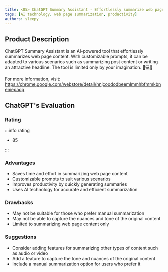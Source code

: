 ```yaml
---
title: <85> ChatGPT Summary Assistant - Effortlessly summarize web page content using AI technology
tags: [AI technology, web page summarization, productivity]
authors: sleepy
---
```


## Product Description

ChatGPT Summary Assistant is an AI-powered tool that effortlessly summarizes web page content. With customizable prompts, it can be adapted to various scenarios such as summarizing post content or writing an attractive headline. The tool is limited only by your imagination. 🤖💻📝

For more information, visit: https://chrome.google.com/webstore/detail/nnjcoododbeemlmmhbfmmkbneniepaog

## ChatGPT's Evaluation

### Rating

:::info rating

- 85

:::

### Advantages

- Saves time and effort in summarizing web page content
- Customizable prompts to suit various scenarios
- Improves productivity by quickly generating summaries
- Uses AI technology for accurate and efficient summarization


### Drawbacks

- May not be suitable for those who prefer manual summarization
- May not be able to capture the nuances and tone of the original content
- Limited to summarizing web page content only

### Suggestions

- Consider adding features for summarizing other types of content such as audio or video
- Add a feature to capture the tone and nuances of the original content
- Include a manual summarization option for users who prefer it